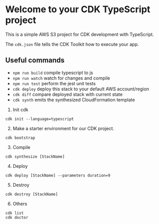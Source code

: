 # Welcome to your CDK TypeScript project

This is a simple AWS S3 project for CDK development with TypeScript.

The `cdk.json` file tells the CDK Toolkit how to execute your app.

## Useful commands

* `npm run build`   compile typescript to js
* `npm run watch`   watch for changes and compile
* `npm run test`    perform the jest unit tests
* `cdk deploy`      deploy this stack to your default AWS account/region
* `cdk diff`        compare deployed stack with current state
* `cdk synth`       emits the synthesized CloudFormation template

1. Init cdk
```
cdk init --language=typescript
```
2. Make a starter environment for our CDK project.
```
cdk bootstrap
```
3. Compile
```
cdk synthesize [StackName]
```
4. Deploy
```
cdk deploy [StackName] --parameters duration=9
```
5. Destroy
```
cdk destroy [StackName]
```
6. Others
```
cdk list
cdk doctor
```